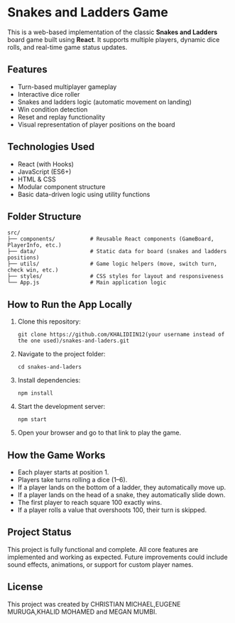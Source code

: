 # Snakes and Ladders Game

This is a web-based implementation of the classic **Snakes and Ladders** board game built using **React**. It supports multiple players, dynamic dice rolls, and real-time game status updates.

## Features

- Turn-based multiplayer gameplay  
- Interactive dice roller  
- Snakes and ladders logic (automatic movement on landing)  
- Win condition detection  
- Reset and replay functionality  
- Visual representation of player positions on the board  

## Technologies Used

- React (with Hooks)  
- JavaScript (ES6+)  
- HTML & CSS  
- Modular component structure  
- Basic data-driven logic using utility functions  

## Folder Structure

```
src/
├── components/           # Reusable React components (GameBoard, PlayerInfo, etc.)
├── data/                 # Static data for board (snakes and ladders positions)
├── utils/                # Game logic helpers (move, switch turn, check win, etc.)
├── styles/               # CSS styles for layout and responsiveness
└── App.js                # Main application logic
```

## How to Run the App Locally

1. Clone this repository:
   ```
   git clone https://github.com/KHALIDIIN12(your username instead of the one used)/snakes-and-laders.git
   ```

2. Navigate to the project folder:
   ```
   cd snakes-and-laders
   ```

3. Install dependencies:
   ```
   npm install
   ```

4. Start the development server:
   ```
   npm start
   ```

5. Open your browser and go to that link to play the game.

## How the Game Works

- Each player starts at position 1.  
- Players take turns rolling a dice (1–6).  
- If a player lands on the bottom of a ladder, they automatically move up.  
- If a player lands on the head of a snake, they automatically slide down.  
- The first player to reach square 100 exactly wins.  
- If a player rolls a value that overshoots 100, their turn is skipped.  

## Project Status

This project is fully functional and complete. All core features are implemented and working as expected. Future improvements could include sound effects, animations, or support for custom player names.

## License

This project was created by CHRISTIAN MICHAEL,EUGENE MURUGA,KHALID MOHAMED and MEGAN MUMBI.
